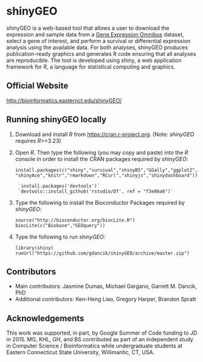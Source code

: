 # shinyGEO
shinyGEO is a web-based tool that allows a user to download the expression and sample data from a [Gene Expression Omnibus](http://www.ncbi.nlm.nih.gov/geo/browse/) dataset, select a gene of interest, and perform a survival or differential expression analysis using the available data. For both analyses, shinyGEO produces publication-ready graphics and generates R code ensuring that all analyses are reproducible. The tool is developed using shiny, a web application framework for R, a language for statistical computing and graphics.

## Official Website
http://bioinformatics.easternct.edu/shinyGEO/

## Running shinyGEO locally 
1. Download and install *R* from https://cran.r-project.org. (Note: *shinyGEO* requires *R*>=3.23)

2. Open *R*. Then type the following (you may copy and paste) into the *R* console in order to install the CRAN packages required by *shinyGEO*:

	`install.packages(c("shiny","survival","shinyBS","GGally","ggplot2","shinyAce","knitr","rmarkdown","RCurl","shinyjs","shinydashboard"))` 

        `install.packages('devtools')`
        `devtools::install_github('rstudio/DT', ref = "f3e86a6")`

3. Type the following to install the Bioconductor Packages required by *shinyGEO*:

	`source("http://bioconductor.org/biocLite.R")`		
	`biocLite(c("Biobase","GEOquery"))`

4. Type the following to run *shinyGEO*:

	`library(shiny)`	 
	`runUrl("https://github.com/gdancik/shinyGEO/archive/master.zip")`

## Contributors
- Main contributors: Jasmine Dumas, Michael Gargano, Garrett M. Dancik, PhD
- Additional contributors: Ken-Heng Liao, Gregory Harper, Brandon Spratt

## Acknowledgements
This work was supported, in part, by Google Summer of Code funding to JD in 2015. MG, KHL, GH, and BS contributed as part of an independent study in Computer Science / Bioinformatics while undergraduate students at Eastern Connecticut State University, Willimantic, CT,  USA.

